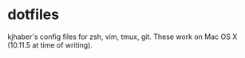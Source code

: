 # dotfiles
kjhaber's config files for zsh, vim, tmux, git.
These work on Mac OS X (10.11.5 at time of writing).

